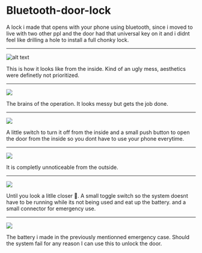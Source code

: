 # Bluetooth-door-lock
A lock i made that opens with your phone using bluetooth, since i moved to live with two other ppl and the door had that universal key on it and i didnt feel like drilling a hole to install a full chonky lock.


***

![alt text](https://scontent-dus1-1.xx.fbcdn.net/v/t39.30808-6/272900631_106763338584555_3345389440295463535_n.jpg?_nc_cat=101&ccb=1-7&_nc_sid=8bfeb9&_nc_ohc=NIsZsE8jRC0AX8IoGsj&_nc_ht=scontent-dus1-1.xx&oh=00_AfDUqBEI5HSSWKP7tMSlMq_EjVxdwAzXLh752fiLn0C8fg&oe=6365B7E3)

This is how it looks like from the inside. Kind of an ugly mess, aesthetics were definetly not prioritized.

***

![](https://scontent-dus1-1.xx.fbcdn.net/v/t39.30808-6/272837944_106763441917878_8814800653175987612_n.jpg?_nc_cat=111&ccb=1-7&_nc_sid=8bfeb9&_nc_ohc=wEIjZS6mYG0AX-bMWAf&tn=jd4NIpJPhnk2pG7H&_nc_ht=scontent-dus1-1.xx&oh=00_AfB09_8BL6J_a2T6Tv6Ep8qG7SGS0rsMnsoMwiNXv3wczQ&oe=63659240)

The brains of the operation. It looks messy but gets the job done.

***

![](https://scontent-dus1-1.xx.fbcdn.net/v/t39.30808-6/272792837_106763485251207_4356961532381410755_n.jpg?_nc_cat=101&ccb=1-7&_nc_sid=8bfeb9&_nc_ohc=_QPlh4fIy50AX9nuwkw&_nc_ht=scontent-dus1-1.xx&oh=00_AfBpyEcIJvp-w_hV6Un3WBupWuwF5WUd4jHudgNYHLvb_A&oe=63644E62)

A little switch to turn it off from the inside and a small push button to open the door from the inside so you dont have to use your phone everytime.

***

![](https://scontent-dus1-1.xx.fbcdn.net/v/t39.30808-6/272326115_106763515251204_9221590735215877098_n.jpg?_nc_cat=104&ccb=1-7&_nc_sid=8bfeb9&_nc_ohc=TRgrODm_4qIAX-fw09j&_nc_ht=scontent-dus1-1.xx&oh=00_AfABHCRFt7rAkcRLtDzgvawABUv_TjjgW3ig6Rl_OMTP2Q&oe=6365C447)

It is completly unnoticeable from the outside.

***

![](https://scontent-dus1-1.xx.fbcdn.net/v/t39.30808-6/272278430_106763921917830_4287454232165997750_n.jpg?_nc_cat=100&ccb=1-7&_nc_sid=8bfeb9&_nc_ohc=nbQwBaH7lkEAX9pTp_C&tn=jd4NIpJPhnk2pG7H&_nc_ht=scontent-dus1-1.xx&oh=00_AfAtP4l3cskH7URon9KR4D5ZnG4YQEQxk9SgBFX7eUb3Yw&oe=6366126A)

Until you look a litlle closer 👀. A small toggle switch so the system doesnt have to be running while its not being used and eat up the battery. and a small connector for emergency use.

***

![](https://scontent-dus1-1.xx.fbcdn.net/v/t39.30808-6/272299220_106763975251158_6779639807168024931_n.jpg?_nc_cat=107&ccb=1-7&_nc_sid=8bfeb9&_nc_ohc=cUK1deY-AfAAX8eNA0j&_nc_ht=scontent-dus1-1.xx&oh=00_AfBYkldN-kNhn7AKI7XFJ83prrMjRpC6YTHw6S-2r_yQBA&oe=6365A5D7)

The battery i made in the previously mentionned emergency case. Should the system fail for any reason I can use this to unlock the door.
